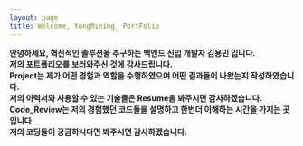 ```yaml
---
layout: page
title: Welcome, YongMining_ PortFolio
---
```


**안녕하세요, 혁신적인 솔루션을 추구하는 백엔드 신입 개발자 김용민 입니다.** <br>
**저의 포트폴리오를 보러와주신 것에 감사드립니다.** <br>
**Project는 제가 어떤 경험과 역할을 수행하였으며 어떤 결과들이 나왔는지 작성하였습니다.** <br>
**저의 이력서와 사용할 수 있는 기술들은 Resume을 봐주시면 감사하겠습니다.**<br>
**Code_Review는 저의 경험했던 코드들을 설명하고 한번더 이해하는 시간을 가지는 곳입니다.** <br>
**저의 코딩들이 궁금하시다면 봐주시면 감사하겠습니다.**


